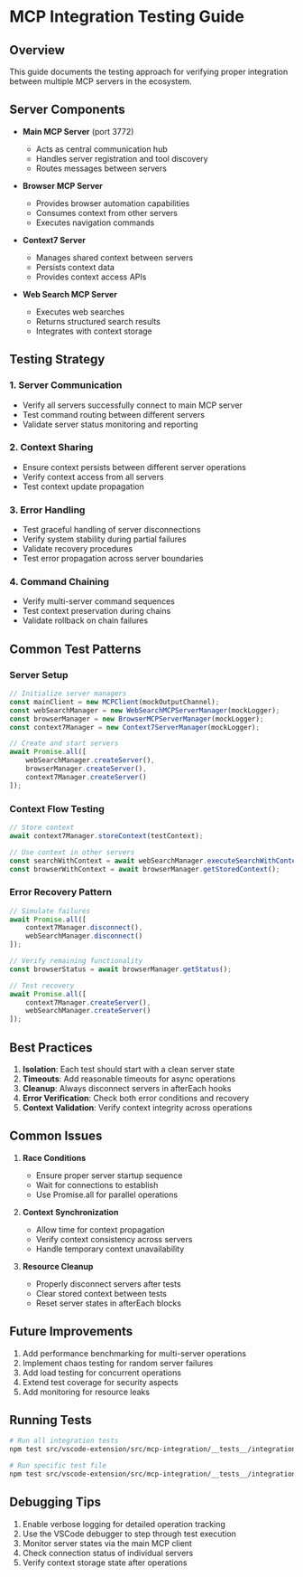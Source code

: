 # MCP Integration Testing Guide

## Overview
This guide documents the testing approach for verifying proper integration between multiple MCP servers in the ecosystem.

## Server Components
- **Main MCP Server** (port 3772)
  - Acts as central communication hub
  - Handles server registration and tool discovery
  - Routes messages between servers

- **Browser MCP Server**
  - Provides browser automation capabilities
  - Consumes context from other servers
  - Executes navigation commands

- **Context7 Server**
  - Manages shared context between servers
  - Persists context data
  - Provides context access APIs

- **Web Search MCP Server**
  - Executes web searches
  - Returns structured search results
  - Integrates with context storage

## Testing Strategy

### 1. Server Communication
- Verify all servers successfully connect to main MCP server
- Test command routing between different servers
- Validate server status monitoring and reporting

### 2. Context Sharing
- Ensure context persists between different server operations
- Verify context access from all servers
- Test context update propagation

### 3. Error Handling
- Test graceful handling of server disconnections
- Verify system stability during partial failures
- Validate recovery procedures
- Test error propagation across server boundaries

### 4. Command Chaining
- Verify multi-server command sequences
- Test context preservation during chains
- Validate rollback on chain failures

## Common Test Patterns

### Server Setup
```typescript
// Initialize server managers
const mainClient = new MCPClient(mockOutputChannel);
const webSearchManager = new WebSearchMCPServerManager(mockLogger);
const browserManager = new BrowserMCPServerManager(mockLogger);
const context7Manager = new Context7ServerManager(mockLogger);

// Create and start servers
await Promise.all([
    webSearchManager.createServer(),
    browserManager.createServer(),
    context7Manager.createServer()
]);
```

### Context Flow Testing
```typescript
// Store context
await context7Manager.storeContext(testContext);

// Use context in other servers
const searchWithContext = await webSearchManager.executeSearchWithContext('query');
const browserWithContext = await browserManager.getStoredContext();
```

### Error Recovery Pattern
```typescript
// Simulate failures
await Promise.all([
    context7Manager.disconnect(),
    webSearchManager.disconnect()
]);

// Verify remaining functionality
const browserStatus = await browserManager.getStatus();

// Test recovery
await Promise.all([
    context7Manager.createServer(),
    webSearchManager.createServer()
]);
```

## Best Practices

1. **Isolation**: Each test should start with a clean server state
2. **Timeouts**: Add reasonable timeouts for async operations
3. **Cleanup**: Always disconnect servers in afterEach hooks
4. **Error Verification**: Check both error conditions and recovery
5. **Context Validation**: Verify context integrity across operations

## Common Issues

1. **Race Conditions**
   - Ensure proper server startup sequence
   - Wait for connections to establish
   - Use Promise.all for parallel operations

2. **Context Synchronization**
   - Allow time for context propagation
   - Verify context consistency across servers
   - Handle temporary context unavailability

3. **Resource Cleanup**
   - Properly disconnect servers after tests
   - Clear stored context between tests
   - Reset server states in afterEach blocks

## Future Improvements

1. Add performance benchmarking for multi-server operations
2. Implement chaos testing for random server failures
3. Add load testing for concurrent operations
4. Extend test coverage for security aspects
5. Add monitoring for resource leaks

## Running Tests

```bash
# Run all integration tests
npm test src/vscode-extension/src/mcp-integration/__tests__/integration

# Run specific test file
npm test src/vscode-extension/src/mcp-integration/__tests__/integration/mcp-ecosystem.test.ts
```

## Debugging Tips

1. Enable verbose logging for detailed operation tracking
2. Use the VSCode debugger to step through test execution
3. Monitor server states via the main MCP client
4. Check connection status of individual servers
5. Verify context storage state after operations